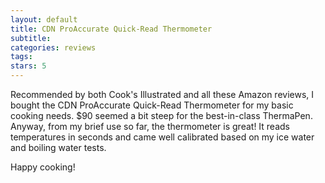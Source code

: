 ```yaml
---
layout: default
title: CDN ProAccurate Quick-Read Thermometer
subtitle:
categories: reviews
tags:
stars: 5
---
```


Recommended by both Cook's Illustrated and all these Amazon reviews, I bought the CDN ProAccurate Quick-Read Thermometer for my basic cooking needs. $90 seemed a bit steep for the best-in-class ThermaPen. Anyway, from my brief use so far, the thermometer is great! It reads temperatures in seconds and came well calibrated based on my ice water and boiling water tests.

Happy cooking!